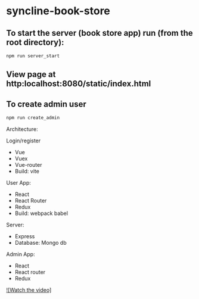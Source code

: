 # syncline-book-store
## To  start the server (book store app) run (from the root directory):

```bash
npm run server_start
```

## View page at http:localhost:8080/static/index.html

## To create admin user
```bash
npm run create_admin
```
Architecture:
 
 
 Login/register
  + Vue
  + Vuex 
  + Vue-router
  + Build: vite
  
 User App:
  + React
  + React Router
  + Redux
  + Build: webpack babel
  
 Server:
  + Express
  + Database: Mongo db
  
 Admin App:
 + React
 + React router
 + Redux
  
  [![Watch the video]](./resources/videos/screen_recorder_login.mp4)
